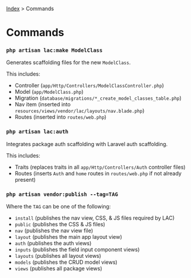 [Index](readme.md) > Commands

# Commands

### `php artisan lac:make ModelClass`

Generates scaffolding files for the new `ModelClass`.

This includes:

- Controller (`app/Http/Controllers/ModelClassController.php`)
- Model (`app/ModelClass.php`)
- Migration (`database/migrations/*_create_model_classes_table.php`)
- Nav item (inserted into `resources/views/vendor/lac/layouts/nav.blade.php`)
- Routes (inserted into `routes/web.php`)

### `php artisan lac:auth`

Integrates package auth scaffolding with Laravel auth scaffolding.

This includes:

- Traits (replaces traits in all `app/Http/Controllers/Auth` controller files)
- Routes (inserts `Auth` and `home` routes in `routes/web.php` if not already present)

### `php artisan vendor:publish --tag=TAG`

Where the `TAG` can be one of the following:

- `install` (publishes the nav view, CSS, & JS files required by LAC)
- `public` (publishes the CSS & JS files)
- `nav` (publishes the nav view file)
- `layout` (publishes the main app layout view)
- `auth` (publishes the auth views)
- `inputs` (publishes the field input component views)
- `layouts` (publishes all layout views)
- `models` (publishes the CRUD model views)
- `views` (publishes all package views)
